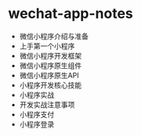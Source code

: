 # wechat-app-notes

- 微信小程序介绍与准备
- 上手第一个小程序
- 微信小程序开发框架
- 微信小程序原生组件
- 微信小程序原生API
- 小程序开发核心技能
- 小程序实战
- 开发实战注意事项
- 小程序支付
- 小程序登录









